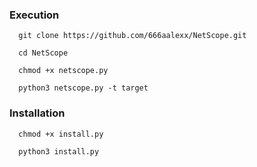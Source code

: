 ### Execution

```
  git clone https://github.com/666aalexx/NetScope.git

  cd NetScope
  
  chmod +x netscope.py
  
  python3 netscope.py -t target
```

### Installation
```
  chmod +x install.py

  python3 install.py
```
